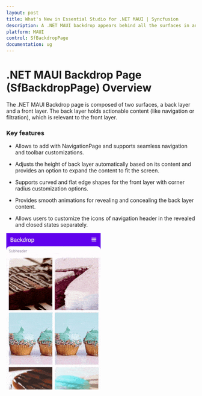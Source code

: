```yaml
---
layout: post
title: What's New in Essential Studio for .NET MAUI | Syncfusion
description: A .NET MAUI backdrop appears behind all the surfaces in an app, displaying contextual and actionable content.
platform: MAUI
control: SfBackdropPage
documentation: ug
---
```


# .NET MAUI Backdrop Page (SfBackdropPage) Overview

The .NET MAUI Backdrop page is composed of two surfaces, a back layer and a front layer. The back layer holds actionable content (like navigation or filtration), which is relevant to the front layer.

### Key features

 * Allows to add with NavigationPage and supports seamless navigation and toolbar customizations.
 
 * Adjusts the height of back layer automatically based on its content and provides an option to expand the content to fit the screen.
 
 * Supports curved and flat edge shapes for the front layer with corner radius customization options.
 
 * Provides smooth animations for revealing and concealing the back layer content.
 
 * Allows users to customize the icons of navigation header in the revealed and closed states separately.

 ![BackdropPage control for .NET MAUI.](images/overview/net_maui_backdrop.gif)